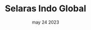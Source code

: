 ---
#preview
title: Selaras Indo Global
image: /img/works/10/display-10.jpg
category: videography
date: may 24 2023

#params
layout: "one"

#full details
introTitle: Video Profile <span class="mil-thin">Selaras Indo Global</span>
video: 85_QMxylU5w?si=lnkNM51-7n55reZt
details:
  - label: "Client:"
    value: "Selaras Indo Global"

  - label: "Date:"
    value: "May 2022"

  - label: "Author:"
    value: "Rahfi Studio"

description:
  enabled: 1
  title: Bringing Your Company’s Journey to Life
  content: "
      <p>Kami menyoroti titik-titik penting dalam perkembangan perusahaan, dari visi awal hingga pencapaian saat ini, dengan visual yang kuat dan narasi yang menyentuh. Setiap elemen video dirancang untuk menunjukkan dedikasi, inovasi, dan nilai-nilai yang membentuk identitas perusahaan Anda, memberi audiens pandangan mendalam tentang siapa Anda dan apa yang Anda perjuangkan.</p>
      <p>Video ini dirancang untuk memperkuat citra perusahaan di mata klien, mitra bisnis, dan calon investor, menjadikan perusahaan Anda menonjol dan diingat.</p>    
"

---